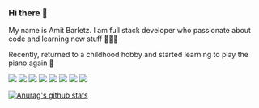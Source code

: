 ### Hi there 👋

My name is Amit Barletz. I am full stack developer who passionate about code and learning new stuff 🙇🏻‍♀️

Recently, returned to a childhood hobby and started learning to play the piano again 🎹

![](https://img.shields.io/badge/CODE-JavaScript-informational?style=flat&logo=<LOGO_NAME>&logoColor=white&color=2bbc8a)
![](https://img.shields.io/badge/CODE-TypeScript-informational?style=flat&logo=<LOGO_NAME>&logoColor=white&color=2bbc8a)
![](https://img.shields.io/badge/CODE-Node.js-informational?style=flat&logo=<LOGO_NAME>&logoColor=white&color=2bbc8a)
![](https://img.shields.io/badge/CODE-mongoDB-informational?style=flat&logo=<LOGO_NAME>&logoColor=white&color=2bbc8a)
![](https://img.shields.io/badge/CODE-Angular-informational?style=flat&logo=<LOGO_NAME>&logoColor=white&color=2bbc8a)
![](https://img.shields.io/badge/CODE-React-informational?style=flat&logo=<LOGO_NAME>&logoColor=white&color=2bbc8a)
![](https://img.shields.io/badge/CODE-Gatsby-informational?style=flat&logo=<LOGO_NAME>&logoColor=white&color=2bbc8a)
![](https://img.shields.io/badge/CODE-grapgql-informational?style=flat&logo=#E10098&logoColor=white&color=2bbc8a)




[![Anurag's github stats](https://github-readme-stats.vercel.app/api?username=abrl91)](https://github.com/anuraghazra/github-readme-stats)

